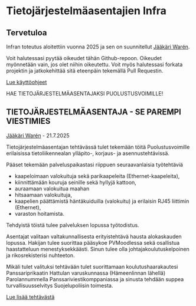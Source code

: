 # Tietojärjestelmäasentajien Infra
## Tervetuloa

Infran toteutus aloitettiin vuonna 2025 ja sen on suunnitellut [Jääkäri Warén](https://christerwaren.fi).

Voit halutessasi pyytää oikeudet tähän Github-repoon. Oikeudet myönnetään vain, jos olet niihin oikeutettu. Voit myös halutessasi forkata projektin ja jatkokehittää sitä eteenpäin tekemällä Pull Requestin.

[Lue käyttöohjeet](INSTRUCTIONS.md)

HAE TIETOJÄRJESTELMÄASENTAJAKSI PUOLUSTUSVOIMILLE!

## TIETOJÄRJESTELMÄASENTAJA - SE PAREMPI VIESTIMIES
[Jääkäri Warén](https://christerwaren.fi) - 21.7.2025

Tietojärjestelmäasentajan tehtävässä tulet tekemään töitä Puolustusvoimille erilaisissa tietoliikennealan ylläpito-, korjaus- ja asennustehtävissä.

Pääset tekemään palveluspaikastasi riippuen seuraavanlaisia työtehtäviä
- kaapeloimaan valokuituja sekä parikaapeleita (Ethernet-kaapeleita),
- kiinnittämään kouruja seinille sekä hyllyjä kattoon,
- auraamaan valokuitua maahan
- hitsaamaan valokuituja,
- kaapelien päättämistä häntäkuiduilla (valokuitu) ja erilaisin RJ45 liittimin (Ethernet),
- varaston hoitamista.

Tehdyistä töistä tulee palveluksen lopussa työtodistus.

Asentajat valitaan valtakunnallisesta erityistehtävä hausta alokaskauden lopussa. Hakijan tulee suorittaa pääsykoe PVMoodlessa sekä osallistua haastatteluun menestyksekkäästi. Sinun tulee olla johtajakoulutuskelpoinen ja rikosrekisterisi nuhteeton.

Mikäli tulet valituksi tehtävään tulet suorittamaan koulutushaarakautesi Panssariprikaatin Hattulan varuskunnassa (Hämeenlinnan lähellä) Parolannummella Panssariviestikomppaniassa ja sinusta tehdään suppea turvallisuusselvitys Suojelupoliisin toimesta.

[Lue lisää tehtävästä](https://wgi.fi/r/a9d162)
